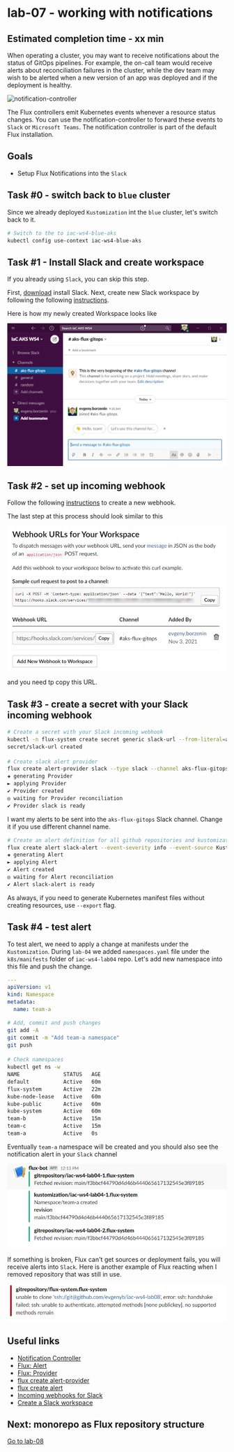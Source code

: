 # lab-07 - working with notifications

## Estimated completion time - xx min

When operating a cluster, you may want to receive notifications about the status of GitOps pipelines. For example, the on-call team would receive alerts about reconciliation failures in the cluster, while the dev team may wish to be alerted when a new version of an app was deployed and if the deployment is healthy.

![notification-controller](https://fluxcd.io/img/notification-controller.png)

The Flux controllers emit Kubernetes events whenever a resource status changes. You can use the notification-controller to forward these events to `Slack` or `Microsoft Teams`. The notification controller is part of the default Flux installation.


## Goals

* Setup Flux Notifications into the `Slack`

## Task #0 - switch back to `blue` cluster

Since we already deployed `Kustomization` int the `blue` cluster, let's switch back to it.

```bash
# Switch to the to iac-ws4-blue-aks
kubectl config use-context iac-ws4-blue-aks
```

## Task #1 - Install Slack and create workspace

If you already using `Slack`, you can skip this step. 

First, [download](https://slack.com/downloads/windows) install Slack.
Next, create new Slack workspace by following the following [instructions](https://slack.com/help/articles/206845317-Create-a-Slack-workspace).

Here is how my newly created Workspace looks like

![ws](images/slack-new-ws.png)

## Task #2 - set up incoming webhook

Follow the following [instructions](https://slack.com/help/articles/115005265063-Incoming-webhooks-for-Slack) to create a new webhook.

The last step at this process should look similar to this

![webhook](images/slack-webhook.png)

and you need tp copy this URL. 


## Task #3 - create a secret with your Slack incoming webhook

```bash
# Create a secret with your Slack incoming webhook
kubectl -n flux-system create secret generic slack-url --from-literal=address=your_slack_webhook
secret/slack-url created

# Create slack alert provider
flux create alert-provider slack --type slack --channel aks-flux-gitops --secret-ref slack-url 
✚ generating Provider
► applying Provider
✔ Provider created
◎ waiting for Provider reconciliation
✔ Provider slack is ready
```

I want my alerts to be sent into the `aks-flux-gitops` Slack channel. Change it if you use different channel name.

```bash
# Create an alert definition for all github repositories and kustomizations
flux create alert slack-alert --event-severity info --event-source Kustomization/* --event-source GitRepository/* --provider-ref slack
✚ generating Alert
► applying Alert
✔ Alert created
◎ waiting for Alert reconciliation
✔ Alert slack-alert is ready
```

As always, if you need to generate Kubernetes manifest files without creating resources, use `--export` flag.

## Task #4 - test alert

To test alert, we need to apply a change at manifests under the `Kustomization`. During `lab-04` we added `namespaces.yaml` file under the `k8s/manifests` folder of `iac-ws4-lab04` repo. Let's add new namespace into this file and push the change.

```yaml
---
apiVersion: v1
kind: Namespace
metadata:
  name: team-a
```

```bash
# Add, commit and push changes
git add -A
git commit -m "Add team-a namespace"
git push

# Check namespaces
kubectl get ns -w
NAME              STATUS   AGE
default           Active   60m
flux-system       Active   22m
kube-node-lease   Active   60m
kube-public       Active   60m
kube-system       Active   60m
team-b            Active   15m
team-c            Active   15m
team-a            Active   0s
```

Eventually `team-a` namespace will be created and you should also see the notification alert in your `Slack` channel

![slack-alert](images/slack-alert.png)

If something is broken, Flux can't get sources or deployment fails, you will receive alerts into `Slack`. Here is another example of Flux reacting when I removed repository that was still in use.

![slack-error-alert](images/slack-error.png)

## Useful links

* [Notification Controller](https://fluxcd.io/docs/components/notification/)
* [Flux: Alert](https://fluxcd.io/docs/components/notification/alert/)
* [Flux: Provider](https://fluxcd.io/docs/components/notification/provider/)
* [flux create alert-provider](https://fluxcd.io/docs/cmd/flux_create_alert-provider/)
* [flux create alert](https://fluxcd.io/docs/cmd/flux_create_alert/)
* [Incoming webhooks for Slack](https://slack.com/help/articles/115005265063-Incoming-webhooks-for-Slack)
* [Create a Slack workspace](https://slack.com/help/articles/206845317-Create-a-Slack-workspace)

## Next: monorepo as Flux repository structure

[Go to lab-08](../lab-08/readme.md)